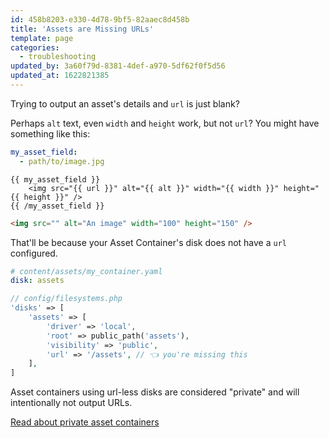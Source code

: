 ```yaml
---
id: 458b8203-e330-4d78-9bf5-82aaec8d458b
title: 'Assets are Missing URLs'
template: page
categories:
  - troubleshooting
updated_by: 3a60f79d-8381-4def-a970-5df62f0f5d56
updated_at: 1622821385
---
```

Trying to output an asset's details and `url` is just blank?

Perhaps `alt` text, even `width` and `height` work, but not `url`?
You might have something like this:

``` yaml
my_asset_field:
  - path/to/image.jpg
```
```
{{ my_asset_field }}
    <img src="{{ url }}" alt="{{ alt }}" width="{{ width }}" height="{{ height }}" />
{{ /my_asset_field }}
```
```html
<img src="" alt="An image" width="100" height="150" />
```

That'll be because your Asset Container's disk does not have a `url` configured.

``` yaml
# content/assets/my_container.yaml
disk: assets
```

``` php
// config/filesystems.php
'disks' => [
    'assets' => [
        'driver' => 'local',
        'root' => public_path('assets'),
        'visibility' => 'public',
        'url' => '/assets', // 👈 you're missing this
    ],
]
```

Asset containers using url-less disks are considered "private" and will intentionally not output URLs.

[Read about private asset containers](/assets#private-containers)

